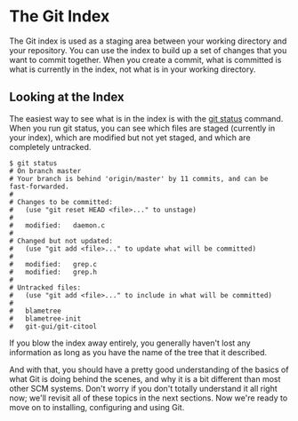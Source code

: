 # The Git Index

The Git index is used as a staging area between your working directory
and your repository.  You can use the index to build up a set of changes
that you want to commit together.  When you create a commit, what is committed
is what is currently in the index, not what is in your working directory.

## Looking at the Index

The easiest way to see what is in the index is with the [git status](https://git-scm.com/docs/git-status)
command.  When you run git status, you can see which files are staged
(currently in your index), which are modified but not yet staged, and which
are completely untracked.

    $ git status
    # On branch master
    # Your branch is behind 'origin/master' by 11 commits, and can be fast-forwarded.
    #
    # Changes to be committed:
    #   (use "git reset HEAD <file>..." to unstage)
    #
    #   modified:   daemon.c
    #
    # Changed but not updated:
    #   (use "git add <file>..." to update what will be committed)
    #
    #   modified:   grep.c
    #   modified:   grep.h
    #
    # Untracked files:
    #   (use "git add <file>..." to include in what will be committed)
    #
    #   blametree
    #   blametree-init
    #   git-gui/git-citool

If you blow the index away entirely, you generally haven't lost any
information as long as you have the name of the tree that it described.

And with that, you should have a pretty good understanding of the basics of
what Git is doing behind the scenes, and why it is a bit different than most
other SCM systems.  Don't worry if you don't totally understand it all right
now; we'll revisit all of these topics in the next sections. Now we're ready
to move on to installing, configuring and using Git.
